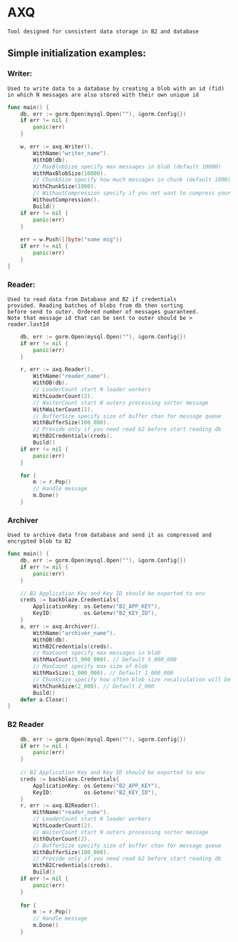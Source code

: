 # AXQ

    Tool designed for consistent data storage in B2 and database

## Simple initialization examples:

### Writer:</br>
    Used to write data to a database by creating a blob with an id (fid)
    in which N messages are also stored with their own unique id 
```go
func main() {
    db, err := gorm.Open(mysql.Open(""), &gorm.Config{})
    if err != nil {
        panic(err)
    }

    w, err := axq.Writer().
        WithName("writer_name").
        WithDB(db).
        // MaxBlobSize specify max messages in blob (default 10000)
        WithMaxBlobSize(10000).
        // ChunkSize specify how much messages in chunk (default 1000)
        WithChunkSize(1000). 
        // WithoutCompression specify if you not want to compress your
        WithoutCompression().
        Build()
    if err != nil {
        panic(err)
    }
	
    err = w.Push([]byte("some msg"))
    if err != nil {
        panic(err)
    }	
}
```

### Reader: </br>
    Used to read data from Database and B2 if credentials 
    provided. Reading batches of blobs from db then sorting 
    before send to outer. Ordered number of messages guaranteed.
    Note that message id that can be sent to outer should be > reader.lastId
```go
	db, err := gorm.Open(mysql.Open(""), &gorm.Config{})
	if err != nil {
		panic(err)
	}

    r, err := axq.Reader().
        WithName("reader_name").
        WithDB(db).
        // LoaderCount start N loader workers
        WithLoaderCount(2).
        // WaiterCount start N outers processing sorter message
        WithWaiterCount(2).
        // BufferSize specify size of buffer chan for message queue
        WithBufferSize(100_000).
        // Provide only if you need read b2 before start reading db
        WithB2Credentials(creds).
        Build()
    if err != nil {
        panic(err)
    }

	for {
		m := r.Pop()
		// Handle message
		m.Done()
	}
```

### Archiver
    Used to archive data from database and send it as compressed and
    encrypted blob to B2
```go
func main() {
	db, err := gorm.Open(mysql.Open(""), &gorm.Config{})
	if err != nil {
		panic(err)
	}

	// B2 Application Key and Key ID should be exported to env
	creds := backblaze.Credentials{
		ApplicationKey: os.Getenv("B2_APP_KEY"),
		KeyID:          os.Getenv("B2_KEY_ID"),
	}
	a, err := axq.Archiver().
		WithName("archiver_name").
		WithDB(db).
		WithB2Credentials(creds).
		// MaxCount specify max messages in blob
		WithMaxCount(5_000_000). // Default 5_000_000
		// MaxCount specify max size of blob
		WithMaxSize(1_000_000). // Default 1_000_000
		// ChunkSize specify how often blob size recalculation will be made
		WithChunkSize(2_000). // Default 2_000
		Build()
	defer a.Close()
}
```

### B2 Reader
```go
    db, err := gorm.Open(mysql.Open(""), &gorm.Config{})
    if err != nil {
        panic(err)
    }
    
    // B2 Application Key and Key ID should be exported to env
    creds := backblaze.Credentials{
        ApplicationKey: os.Getenv("B2_APP_KEY"),
        KeyID:          os.Getenv("B2_KEY_ID"),
    }
    r, err := axq.B2Reader().
        WithName("reader_name").
        // LoaderCount start N loader workers
        WithLoaderCount(2).
        // WaiterCount start N outers processing sorter message
        WithOuterCount(2).
        // BufferSize specify size of buffer chan for message queue
        WithBufferSize(100_000).
        // Provide only if you need read b2 before start reading db
        WithB2Credentials(creds).
        Build()
    if err != nil {
        panic(err)
    }
    
    for {
        m := r.Pop()
        // Handle message
        m.Done()
    }
```

